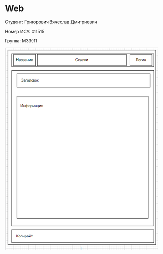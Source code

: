 # Web

Студент: Григорович Вячеслав Дмитриевич

Номер ИСУ: 311515

Группа: М33011

![schema](images/schema.png)